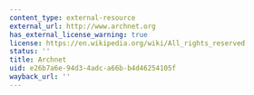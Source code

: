```yaml
---
content_type: external-resource
external_url: http://www.archnet.org
has_external_license_warning: true
license: https://en.wikipedia.org/wiki/All_rights_reserved
status: ''
title: Archnet
uid: e26b7a6e-94d3-4adc-a66b-b4d46254105f
wayback_url: ''
---
```

